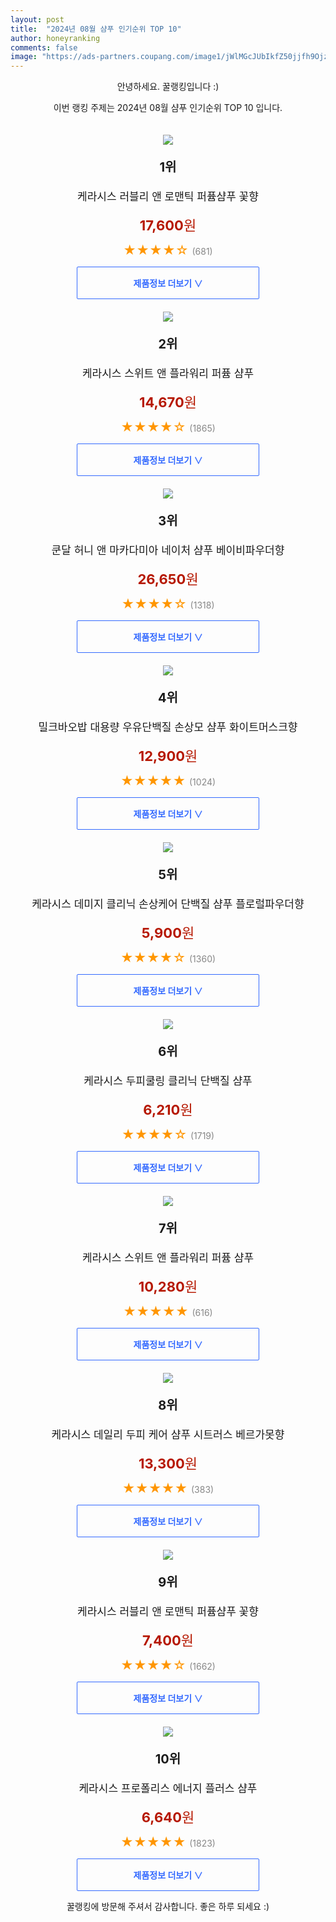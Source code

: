 ```yaml
---
layout: post
title:  "2024년 08월 샴푸 인기순위 TOP 10"
author: honeyranking
comments: false
image: "https://ads-partners.coupang.com/image1/jWlMGcJUbIkfZ50jjfh9OjzSTufwjm88kKCNr0ShD2fFKvMr1CC-mmC_d1Nu9IEOauwlh6oZfm5Ei1LC29XYR2dJhE2pRidrY7yIki2qqWw6V2zMhY66xJLU91i02_2egIdEuGMNdFH8gUrWp__nUnG93XgQ6DojWdDP3Z1xFP7XZd7zmzQh0qhHSpxGyAZs-6ndmf-YXtd1oPSj4K4eIysug7rsCf-Vl-wXgaFXp8VGNZ-uDSaAYaP2Mb3iXSlAOQleRPEywesrFpp6w6FHiT1NinRXxHv8qw=="
---
```

<p style="text-align: center;">안녕하세요. 꿀랭킹입니다 :)</p>
<p style="text-align: center;">이번 랭킹 주제는 2024년 08월 샴푸 인기순위 TOP 10 입니다.</p><center><img src="https://ads-partners.coupang.com/image1/jWlMGcJUbIkfZ50jjfh9OjzSTufwjm88kKCNr0ShD2fFKvMr1CC-mmC_d1Nu9IEOauwlh6oZfm5Ei1LC29XYR2dJhE2pRidrY7yIki2qqWw6V2zMhY66xJLU91i02_2egIdEuGMNdFH8gUrWp__nUnG93XgQ6DojWdDP3Z1xFP7XZd7zmzQh0qhHSpxGyAZs-6ndmf-YXtd1oPSj4K4eIysug7rsCf-Vl-wXgaFXp8VGNZ-uDSaAYaP2Mb3iXSlAOQleRPEywesrFpp6w6FHiT1NinRXxHv8qw==" style="margin-top:20px" /></center><p style="text-align: center; font-size: 20px"><b>1위</b></p><p style="text-align: center; font-size: 17px">케라시스 러블리 앤 로맨틱 퍼퓸샴푸 꽃향</p><p style="text-align: center;"><span style="color: #b61800; font-size: 22px;"><b>17,600</b>원</span></p><p style="text-align: center;"><span style="color: #ff9600; font-size: 20px;">★★★★☆ </span><span style="color: #878787;">(681)</span></p><center><a href="https://link.coupang.com/re/AFFSDP?lptag=AF3899140&subid=honeyrank&pageKey=7151994731&itemId=18626823963&vendorItemId=70408875361&traceid=V0-153-ab7bbd2c5f3a430b&requestid=20240803090000996185315052&token=31850C%7CGM"><div style="font-size: 14px; display: inline-block; padding: 15px 90px; color: #346aff; border-radius: 2px; border: 1px solid #346aff; cursor: pointer;"><b>제품정보 더보기 &or;</b></div></a></center><center><img src="https://ads-partners.coupang.com/image1/bBXhwH6DviJPei_BbGXvptCK0V0V7--AFfVUKz6Z2HJy9VXmksJTwMR7ApNGrxBbbq6rYqQLwneRCCD77UDl11LfrbpTWIyJ1_FHzqAXg1gpSofXSfzhYhDVlrZIESmHlsAtJwc63gGVurSRmap6b2UrNwKI3ORfVDcW-P-EzG5r8GIJndv-AyyLVIgERR5gd1iFRG1PBtvDVMKtP2jEIXf5axfjqCVdWqhnabcuQYN2gNqzrCVPzlqZqUOAhrFPUm4Y-C5zcyhQAwi5UtoV6WyJYQzyPDupLgs=" style="margin-top:20px" /></center><p style="text-align: center; font-size: 20px"><b>2위</b></p><p style="text-align: center; font-size: 17px">케라시스 스위트 앤 플라워리 퍼퓸 샴푸</p><p style="text-align: center;"><span style="color: #b61800; font-size: 22px;"><b>14,670</b>원</span></p><p style="text-align: center;"><span style="color: #ff9600; font-size: 20px;">★★★★☆ </span><span style="color: #878787;">(1865)</span></p><center><a href="https://link.coupang.com/re/AFFSDP?lptag=AF3899140&subid=honeyrank&pageKey=7040999845&itemId=17910174310&vendorItemId=85072861463&traceid=V0-153-915a747a02527034&requestid=20240803090000996185315052&token=31850C%7CGM"><div style="font-size: 14px; display: inline-block; padding: 15px 90px; color: #346aff; border-radius: 2px; border: 1px solid #346aff; cursor: pointer;"><b>제품정보 더보기 &or;</b></div></a></center><center><img src="https://ads-partners.coupang.com/image1/O8z2aEgXJHpmAjiUOxLnh89LK94NSmlN0LZ6ldxlXyf_moMibjwSlxlbsrBvG1SrLK4Uiwjnzx4WWEzxrQGOTZw5ydLksYBYJK0EjPLAsNWHiShkV8ZfG8o85pq--3dk54Cl_ARR0YS6jag_2gQFqFrhSy1A5qV_eUADcfEopKcrGyJJ455ql-uni5yk_pkEc7khkUfP8bP7eaUE7o8VZlsL7L9p4bNqdOuorcHgUreTsTC3WLQHZjRn8iaDioK-8BPGuO_ByJAR9Ti4BZsjZHQVXFK96A9n8TY=" style="margin-top:20px" /></center><p style="text-align: center; font-size: 20px"><b>3위</b></p><p style="text-align: center; font-size: 17px">쿤달 허니 앤 마카다미아 네이처 샴푸 베이비파우더향</p><p style="text-align: center;"><span style="color: #b61800; font-size: 22px;"><b>26,650</b>원</span></p><p style="text-align: center;"><span style="color: #ff9600; font-size: 20px;">★★★★☆ </span><span style="color: #878787;">(1318)</span></p><center><a href="https://link.coupang.com/re/AFFSDP?lptag=AF3899140&subid=honeyrank&pageKey=266241223&itemId=7529248159&vendorItemId=5285801313&traceid=V0-153-5319cccacca4185b&requestid=20240803090000996185315052&token=31850C%7CGM"><div style="font-size: 14px; display: inline-block; padding: 15px 90px; color: #346aff; border-radius: 2px; border: 1px solid #346aff; cursor: pointer;"><b>제품정보 더보기 &or;</b></div></a></center><center><img src="https://ads-partners.coupang.com/image1/YPsXvavtlkGne520YJipQoK8D_rn6C5QsDUtbuoyPRED8H2bWwNwfgbVLlKm3mzXOQhAuN1tiY4IozUQ4IMXJrpdNtdhMSfcqfArUSzJah_ik8F3UJTPJOLYnqp5tDvD9FO_lsii1nuCwwVXRFHGcoPg05sGdZ5wGk1vNBz2jt8cSqTJkv56YP3oppzXTUGTErNFoj6OXU98lbnlWPtKnW3-Ht7TzTQ8fWJctdQH76bp2h_GFOj7sUE57HfytPy7vlsfomarr4jYOKkaVWU421ZIhsDcPqplOhXI" style="margin-top:20px" /></center><p style="text-align: center; font-size: 20px"><b>4위</b></p><p style="text-align: center; font-size: 17px">밀크바오밥 대용량 우유단백질 손상모 샴푸 화이트머스크향</p><p style="text-align: center;"><span style="color: #b61800; font-size: 22px;"><b>12,900</b>원</span></p><p style="text-align: center;"><span style="color: #ff9600; font-size: 20px;">★★★★★ </span><span style="color: #878787;">(1024)</span></p><center><a href="https://link.coupang.com/re/AFFSDP?lptag=AF3899140&subid=honeyrank&pageKey=6195344013&itemId=12258984357&vendorItemId=4389760680&traceid=V0-153-2db18045fdb47cfb&requestid=20240803090000996185315052&token=31850C%7CGM"><div style="font-size: 14px; display: inline-block; padding: 15px 90px; color: #346aff; border-radius: 2px; border: 1px solid #346aff; cursor: pointer;"><b>제품정보 더보기 &or;</b></div></a></center><center><img src="https://ads-partners.coupang.com/image1/XieLg4-sACWAzaGGXvlDjYrdATdlAKQv0fBoLb87qlRqeOL4eYpx2plbRc5ce_hb8zkygyIZ4jJ1pDddk9LnU-wEi7DuPvcz_MIdAcF4R4kiTPbnMXm7d-VQzlPgXsUFymq_9AHl16fM6ejRaxBj2-II2gCwUl5qX-ObwzNvYUnzvrs8TWZmNd2xSmFZ2CDxv1P3TMHcKj3bcApgX-fWkVkbZlFg1btolrq5B29JPJKh3W-Uj735FtnErDY-jIiAAqFEVE3eKm4ai6J1hEi8z4mYK5uy4fc5VDc=" style="margin-top:20px" /></center><p style="text-align: center; font-size: 20px"><b>5위</b></p><p style="text-align: center; font-size: 17px">케라시스 데미지 클리닉 손상케어 단백질 샴푸 플로럴파우더향</p><p style="text-align: center;"><span style="color: #b61800; font-size: 22px;"><b>5,900</b>원</span></p><p style="text-align: center;"><span style="color: #ff9600; font-size: 20px;">★★★★☆ </span><span style="color: #878787;">(1360)</span></p><center><a href="https://link.coupang.com/re/AFFSDP?lptag=AF3899140&subid=honeyrank&pageKey=8208169672&itemId=14322466357&vendorItemId=81567090984&traceid=V0-153-144fdf20df256f71&requestid=20240803090000996185315052&token=31850C%7CGM"><div style="font-size: 14px; display: inline-block; padding: 15px 90px; color: #346aff; border-radius: 2px; border: 1px solid #346aff; cursor: pointer;"><b>제품정보 더보기 &or;</b></div></a></center><center><img src="https://ads-partners.coupang.com/image1/0I4UyORDsM3z3oRF0CdTpiU7xNGd1JO1cPwbE7wAQvkCviYFm3lMlky7hFfKszJOADs3ix3x02ytD5Lhp4cEwfLQX6XuZ0nqkvzdGdKuUpxthQPHVLO-642DiOUj2JJ1XPn3dhirvh4wDgRxtex74ywYAbrz9G5_-0Vhm--lQfgL59ERCobc8y0lxXc1gFo5UMcRTomMPpyn_CoFbzYrALXOvx9UjCyh4CCNNc9NCeVb2eA3WtKscAmjWEjeYZpP_itHDyL5Fq2DpUZ_L-eEv5llm2TIvJzbAHs=" style="margin-top:20px" /></center><p style="text-align: center; font-size: 20px"><b>6위</b></p><p style="text-align: center; font-size: 17px">케라시스 두피쿨링 클리닉 단백질 샴푸</p><p style="text-align: center;"><span style="color: #b61800; font-size: 22px;"><b>6,210</b>원</span></p><p style="text-align: center;"><span style="color: #ff9600; font-size: 20px;">★★★★☆ </span><span style="color: #878787;">(1719)</span></p><center><a href="https://link.coupang.com/re/AFFSDP?lptag=AF3899140&subid=honeyrank&pageKey=6591464556&itemId=14875223586&vendorItemId=82114194346&traceid=V0-153-7b5abad3d90b45b7&requestid=20240803090000996185315052&token=31850C%7CGM"><div style="font-size: 14px; display: inline-block; padding: 15px 90px; color: #346aff; border-radius: 2px; border: 1px solid #346aff; cursor: pointer;"><b>제품정보 더보기 &or;</b></div></a></center><center><img src="https://ads-partners.coupang.com/image1/5zWa6GekET3WfCYR59_zT9cwu1KyQWaDZuFt3YVlaV2ossVK6MSxvLkHy9TvJLlGLwr_sAwEgOa0_lOrvokYso9iAHjj0Psgnz5nwPfO0ySAhqf7yKsI_-XSpEIc1NQCPd8knDfmJPN3xOlxxagulMXuNr39Hl12PG2j6GFDiubBzY9A_e27hScS2NOxn0c6qUyyYKdRX1ekVkgmvk1jcmNYpiTsxYd9K3B2N4_FuhhmY9zkGBdABRcY6N9F5d0WS3xilCOqwlrxOWDKliWM4SBzOU_Lgdr5T6iG" style="margin-top:20px" /></center><p style="text-align: center; font-size: 20px"><b>7위</b></p><p style="text-align: center; font-size: 17px">케라시스 스위트 앤 플라워리 퍼퓸 샴푸</p><p style="text-align: center;"><span style="color: #b61800; font-size: 22px;"><b>10,280</b>원</span></p><p style="text-align: center;"><span style="color: #ff9600; font-size: 20px;">★★★★★ </span><span style="color: #878787;">(616)</span></p><center><a href="https://link.coupang.com/re/AFFSDP?lptag=AF3899140&subid=honeyrank&pageKey=7040999845&itemId=17943646498&vendorItemId=85101504401&traceid=V0-153-915a747a02527034&requestid=20240803090000996185315052&token=31850C%7CGM"><div style="font-size: 14px; display: inline-block; padding: 15px 90px; color: #346aff; border-radius: 2px; border: 1px solid #346aff; cursor: pointer;"><b>제품정보 더보기 &or;</b></div></a></center><center><img src="https://ads-partners.coupang.com/image1/20GD7qjIaRIAHwjj28pv5XqMHLEUjeXMaASLkPmIhm2-7QxwHy4rK1blOZESNyR856705p4c1rPEki6_lAyu63a1DErE3w-lVFZ540sVBxrAVUW9M8RRhHAUkNsmSfQd8s7-5Zk6_UlMLgfgUmzA9OdLu56msqBRZHnasNSOzYRwu_P4rVvQkyWGZoKMp9cGHURiYodA68u3SBBJj4t1K2oX7cYJHw69q4_ds-Sup5tgbD38Vx8PdOM0vA_DuvADT1FVUDa5HHiQ8uvZjFWgoXtd_31V3H_3Z5De" style="margin-top:20px" /></center><p style="text-align: center; font-size: 20px"><b>8위</b></p><p style="text-align: center; font-size: 17px">케라시스 데일리 두피 케어 샴푸 시트러스 베르가못향</p><p style="text-align: center;"><span style="color: #b61800; font-size: 22px;"><b>13,300</b>원</span></p><p style="text-align: center;"><span style="color: #ff9600; font-size: 20px;">★★★★★ </span><span style="color: #878787;">(383)</span></p><center><a href="https://link.coupang.com/re/AFFSDP?lptag=AF3899140&subid=honeyrank&pageKey=126152620&itemId=16923431231&vendorItemId=85322506782&traceid=V0-153-f37c86985b5abe8d&requestid=20240803090000996185315052&token=31850C%7CGM"><div style="font-size: 14px; display: inline-block; padding: 15px 90px; color: #346aff; border-radius: 2px; border: 1px solid #346aff; cursor: pointer;"><b>제품정보 더보기 &or;</b></div></a></center><center><img src="https://ads-partners.coupang.com/image1/WXtROy9WOP4PBFwqWbmcj2UPZS11d-Q51KRe8GrkvHigxHkC-Ev4CtHyMEBZboI7MCPriTsOC3bQZ2L5jGC14o51JVl_i2-KtwgQeONeeVZkvxjln0smr_UY_DzOLkA42MMLQuKin1FU4p0gUZvAKv3VJwM2Qv7ApZJ0XdyaVt3GHQHSereI2LVhZXAqvPRRNykQbNq3rBi9Ot7ciJ8klvqfbsTPrz1JcnDHwtUF_D6X7-x0oeOsi-9ktBaesJa6mUDoXYWLDDqCussKn4Plu3OcfB5FHZZn4Zh6OA==" style="margin-top:20px" /></center><p style="text-align: center; font-size: 20px"><b>9위</b></p><p style="text-align: center; font-size: 17px">케라시스 러블리 앤 로맨틱 퍼퓸샴푸 꽃향</p><p style="text-align: center;"><span style="color: #b61800; font-size: 22px;"><b>7,400</b>원</span></p><p style="text-align: center;"><span style="color: #ff9600; font-size: 20px;">★★★★☆ </span><span style="color: #878787;">(1662)</span></p><center><a href="https://link.coupang.com/re/AFFSDP?lptag=AF3899140&subid=honeyrank&pageKey=7151994731&itemId=17982302644&vendorItemId=76705681585&traceid=V0-153-ab7bbd2c5f3a430b&requestid=20240803090000996185315052&token=31850C%7CGM"><div style="font-size: 14px; display: inline-block; padding: 15px 90px; color: #346aff; border-radius: 2px; border: 1px solid #346aff; cursor: pointer;"><b>제품정보 더보기 &or;</b></div></a></center><center><img src="https://ads-partners.coupang.com/image1/7sY8KUW8opcJ1juI7vLnEYZzzzfpmzXiSUZBkkM5QT_wjFj_4C7384OBIvx4MtDQiQdVKbbGYo__LAzZLKcpVqHZ-dhQtIKmJP4qdPVupLlRVwaOVxTx1FF1xoc4O8O_nDPa4XTTFW3rSoxuhVG5QQmWdEM3XkLf_fkNGI4S94_8VTmfkAYooqkJgYQcegYCEtdqrmaUNo68-Hlel58X_qKcU2dNp8Ai6HDXgJSgxvv2zksFC5ItJujm9VHCvKvA4QXKrHBH9b1GFxHFRjwYw6xeQpPHUpRpJg==" style="margin-top:20px" /></center><p style="text-align: center; font-size: 20px"><b>10위</b></p><p style="text-align: center; font-size: 17px">케라시스 프로폴리스 에너지 플러스 샴푸</p><p style="text-align: center;"><span style="color: #b61800; font-size: 22px;"><b>6,640</b>원</span></p><p style="text-align: center;"><span style="color: #ff9600; font-size: 20px;">★★★★★ </span><span style="color: #878787;">(1823)</span></p><center><a href="https://link.coupang.com/re/AFFSDP?lptag=AF3899140&subid=honeyrank&pageKey=5396007&itemId=24486399&vendorItemId=5629525392&traceid=V0-153-302d76ab6a61e04b&requestid=20240803090000996185315052&token=31850C%7CGM"><div style="font-size: 14px; display: inline-block; padding: 15px 90px; color: #346aff; border-radius: 2px; border: 1px solid #346aff; cursor: pointer;"><b>제품정보 더보기 &or;</b></div></a></center><p style="text-align: center;">꿀랭킹에 방문해 주셔서 감사합니다. 좋은 하루 되세요 :)</p>